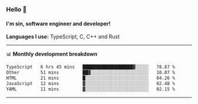 ### Hello 👋
#### I'm sin, software engineer and developer!

**Languages I use:** TypeScript, C, C++ and Rust

---
📊 **Monthly development breakdown**

<!--START_SECTION:waka-->

```txt
TypeScript   6 hrs 45 mins   ███████████████████▓░░░░░   78.87 %
Other        51 mins         ██▓░░░░░░░░░░░░░░░░░░░░░░   10.07 %
HTML         21 mins         █░░░░░░░░░░░░░░░░░░░░░░░░   04.26 %
JavaScript   12 mins         ▓░░░░░░░░░░░░░░░░░░░░░░░░   02.48 %
YAML         11 mins         ▓░░░░░░░░░░░░░░░░░░░░░░░░   02.15 %
```

<!--END_SECTION:waka-->

---
